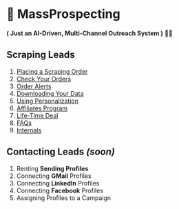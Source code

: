 # 🚀 MassProspecting

**( Just an AI-Driven, Multi-Channel Outreach System )** 🤖✨

## Scraping Leads

1. [Placing a Scraping Order](./basic-users/1-placing-a-scraping-order.md)
2. [Check Your Orders](./basic-users/2-check-your-orders.md)
3. [Order Alerts](./basic-users/3-order-alerts.md)
4. [Downloading Your Data](./basic-users/4-downloading-your-data.md)
5. [Using Personalization](./basic-users/5-using-personalization.md)
6. [Affiliates Program](./basic-users/6-affiliates-program.md)
7. [Life-Time Deal](./basic-users/7-ltd.md)
8. [FAQs](./basic-users/8-faqs.md)
9. [Internals](./basic-users/9-internals.md)

## Contacting Leads _(soon)_

1. Renting **Sending Profiles**
2. Connecting **GMail** Profiles
3. Connecting **LinkedIn** Profiles
4. Connecting **Facebook** Profiles
5. Assigning Profiles to a Campaign

